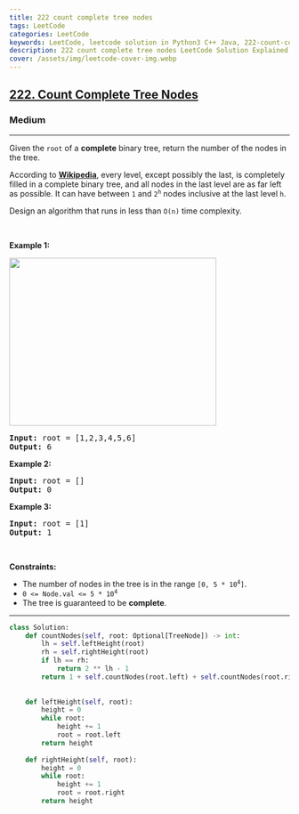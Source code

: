 ```yaml
---
title: 222 count complete tree nodes
tags: LeetCode
categories: LeetCode
keywords: LeetCode, leetcode solution in Python3 C++ Java, 222-count-complete-tree-nodes solution
description: 222 count complete tree nodes LeetCode Solution Explained
cover: /assets/img/leetcode-cover-img.webp
---
```



<h2><a href="https://leetcode.com/problems/count-complete-tree-nodes/">222. Count Complete Tree Nodes</a></h2><h3>Medium</h3><hr><div><p>Given the <code>root</code> of a <strong>complete</strong> binary tree, return the number of the nodes in the tree.</p>

<p>According to <strong><a href="http://en.wikipedia.org/wiki/Binary_tree#Types_of_binary_trees" target="_blank">Wikipedia</a></strong>, every level, except possibly the last, is completely filled in a complete binary tree, and all nodes in the last level are as far left as possible. It can have between <code>1</code> and <code>2<sup>h</sup></code> nodes inclusive at the last level <code>h</code>.</p>

<p>Design an algorithm that runs in less than&nbsp;<code data-stringify-type="code">O(n)</code>&nbsp;time complexity.</p>

<p>&nbsp;</p>
<p><strong>Example 1:</strong></p>
<img alt="" src="https://assets.leetcode.com/uploads/2021/01/14/complete.jpg" style="width: 372px; height: 302px;">
<pre><strong>Input:</strong> root = [1,2,3,4,5,6]
<strong>Output:</strong> 6
</pre>

<p><strong>Example 2:</strong></p>

<pre><strong>Input:</strong> root = []
<strong>Output:</strong> 0
</pre>

<p><strong>Example 3:</strong></p>

<pre><strong>Input:</strong> root = [1]
<strong>Output:</strong> 1
</pre>

<p>&nbsp;</p>
<p><strong>Constraints:</strong></p>

<ul>
	<li>The number of nodes in the tree is in the range <code>[0, 5 * 10<sup>4</sup>]</code>.</li>
	<li><code>0 &lt;= Node.val &lt;= 5 * 10<sup>4</sup></code></li>
	<li>The tree is guaranteed to be <strong>complete</strong>.</li>
</ul>
</div>

---




```python
class Solution:
    def countNodes(self, root: Optional[TreeNode]) -> int:
        lh = self.leftHeight(root)
        rh = self.rightHeight(root)
        if lh == rh:
            return 2 ** lh - 1
        return 1 + self.countNodes(root.left) + self.countNodes(root.right)
    
    
    def leftHeight(self, root):
        height = 0
        while root:
            height += 1
            root = root.left
        return height
    
    def rightHeight(self, root):
        height = 0
        while root:
            height += 1
            root = root.right
        return height
```
